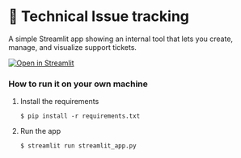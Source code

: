 # 🎫 Technical Issue tracking

A simple Streamlit app showing an internal tool that lets you create, manage, and visualize support tickets. 

[![Open in Streamlit](https://static.streamlit.io/badges/streamlit_badge_black_white.svg)](https://support-tickets-template.streamlit.app/)

### How to run it on your own machine

1. Install the requirements

   ```
   $ pip install -r requirements.txt
   ```

2. Run the app

   ```
   $ streamlit run streamlit_app.py
   ```
